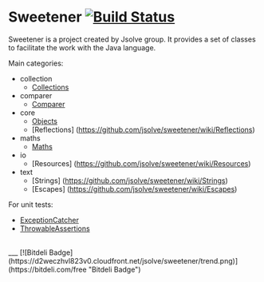 Sweetener [![Build Status](https://travis-ci.org/jsolve/sweetener.png)](https://travis-ci.org/jsolve/sweetener)
=========

Sweetener is a project created by Jsolve group. It provides a set of classes to facilitate the work with the Java language.

Main categories:
* collection
    * [Collections](https://github.com/jsolve/sweetener/wiki/Collections)
* comparer
    * [Comparer](https://github.com/jsolve/sweetener/wiki/Comparer)
* core
    * [Objects](https://github.com/jsolve/sweetener/wiki/Objects)
    * [Reflections] (https://github.com/jsolve/sweetener/wiki/Reflections)
* maths
    * [Maths](https://github.com/jsolve/sweetener/wiki/Maths)
* io
    * [Resources] (https://github.com/jsolve/sweetener/wiki/Resources)
* text
    * [Strings] (https://github.com/jsolve/sweetener/wiki/Strings)
    * [Escapes] (https://github.com/jsolve/sweetener/wiki/Escapes)

For unit tests:
* [ExceptionCatcher](https://github.com/jsolve/sweetener/wiki/ExceptionCatcher)
* [ThrowableAssertions](https://github.com/jsolve/sweetener/wiki/ThrowableAssertions)
    
<br>
___
[![Bitdeli Badge](https://d2weczhvl823v0.cloudfront.net/jsolve/sweetener/trend.png)](https://bitdeli.com/free "Bitdeli Badge")
